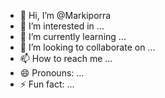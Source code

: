 - 👋 Hi, I’m @Markiporra
- 👀 I’m interested in ...
- 🌱 I’m currently learning ...
- 💞️ I’m looking to collaborate on ...
- 📫 How to reach me ...
- 😄 Pronouns: ...
- ⚡ Fun fact: ...

<!---
Markiporra/Markiporra is a ✨ special ✨ repository because its `README.md` (this file) appears on your GitHub profile.
You can click the Preview link to take a look at your changes.
--->
